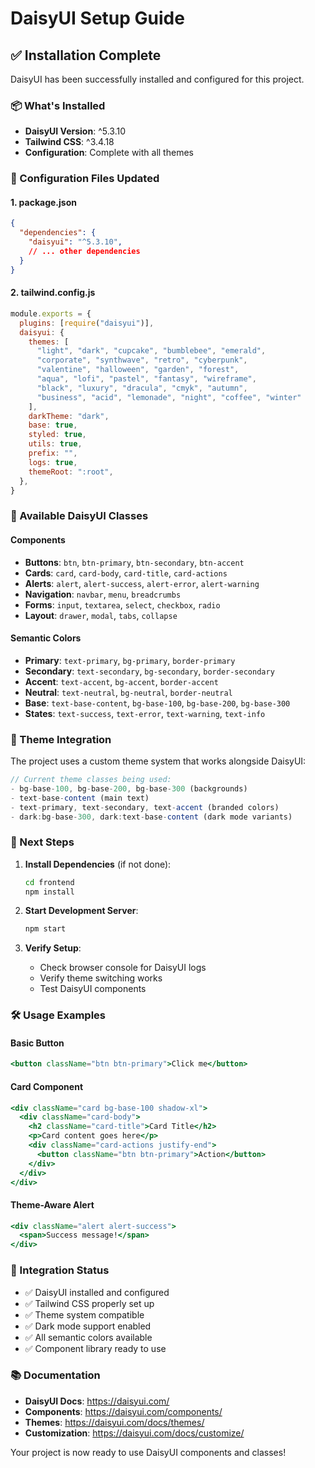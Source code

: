 # DaisyUI Setup Guide

## ✅ Installation Complete

DaisyUI has been successfully installed and configured for this project.

### 📦 What's Installed

- **DaisyUI Version**: ^5.3.10
- **Tailwind CSS**: ^3.4.18
- **Configuration**: Complete with all themes

### 🔧 Configuration Files Updated

#### 1. package.json
```json
{
  "dependencies": {
    "daisyui": "^5.3.10",
    // ... other dependencies
  }
}
```

#### 2. tailwind.config.js
```javascript
module.exports = {
  plugins: [require("daisyui")],
  daisyui: {
    themes: [
      "light", "dark", "cupcake", "bumblebee", "emerald", 
      "corporate", "synthwave", "retro", "cyberpunk", 
      "valentine", "halloween", "garden", "forest", 
      "aqua", "lofi", "pastel", "fantasy", "wireframe", 
      "black", "luxury", "dracula", "cmyk", "autumn", 
      "business", "acid", "lemonade", "night", "coffee", "winter"
    ],
    darkTheme: "dark",
    base: true,
    styled: true,
    utils: true,
    prefix: "",
    logs: true,
    themeRoot: ":root",
  },
}
```

### 🎨 Available DaisyUI Classes

#### Components
- **Buttons**: `btn`, `btn-primary`, `btn-secondary`, `btn-accent`
- **Cards**: `card`, `card-body`, `card-title`, `card-actions`
- **Alerts**: `alert`, `alert-success`, `alert-error`, `alert-warning`
- **Navigation**: `navbar`, `menu`, `breadcrumbs`
- **Forms**: `input`, `textarea`, `select`, `checkbox`, `radio`
- **Layout**: `drawer`, `modal`, `tabs`, `collapse`

#### Semantic Colors
- **Primary**: `text-primary`, `bg-primary`, `border-primary`
- **Secondary**: `text-secondary`, `bg-secondary`, `border-secondary`
- **Accent**: `text-accent`, `bg-accent`, `border-accent`
- **Neutral**: `text-neutral`, `bg-neutral`, `border-neutral`
- **Base**: `text-base-content`, `bg-base-100`, `bg-base-200`, `bg-base-300`
- **States**: `text-success`, `text-error`, `text-warning`, `text-info`

### 🌙 Theme Integration

The project uses a custom theme system that works alongside DaisyUI:

```javascript
// Current theme classes being used:
- bg-base-100, bg-base-200, bg-base-300 (backgrounds)
- text-base-content (main text)
- text-primary, text-secondary, text-accent (branded colors)
- dark:bg-base-300, dark:text-base-content (dark mode variants)
```

### 🚀 Next Steps

1. **Install Dependencies** (if not done):
   ```bash
   cd frontend
   npm install
   ```

2. **Start Development Server**:
   ```bash
   npm start
   ```

3. **Verify Setup**: 
   - Check browser console for DaisyUI logs
   - Verify theme switching works
   - Test DaisyUI components

### 🛠️ Usage Examples

#### Basic Button
```jsx
<button className="btn btn-primary">Click me</button>
```

#### Card Component
```jsx
<div className="card bg-base-100 shadow-xl">
  <div className="card-body">
    <h2 className="card-title">Card Title</h2>
    <p>Card content goes here</p>
    <div className="card-actions justify-end">
      <button className="btn btn-primary">Action</button>
    </div>
  </div>
</div>
```

#### Theme-Aware Alert
```jsx
<div className="alert alert-success">
  <span>Success message!</span>
</div>
```

### 🎯 Integration Status

- ✅ DaisyUI installed and configured
- ✅ Tailwind CSS properly set up
- ✅ Theme system compatible
- ✅ Dark mode support enabled
- ✅ All semantic colors available
- ✅ Component library ready to use

### 📚 Documentation

- **DaisyUI Docs**: https://daisyui.com/
- **Components**: https://daisyui.com/components/
- **Themes**: https://daisyui.com/docs/themes/
- **Customization**: https://daisyui.com/docs/customize/

Your project is now ready to use DaisyUI components and classes!